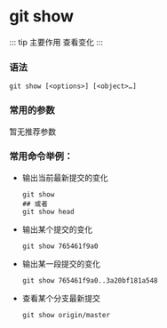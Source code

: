 # git show

::: tip 主要作用
查看变化
:::

### 语法

```git
git show [<options>] [<object>…​]
```

### 常用的参数

暂无推荐参数

### 常用命令举例：

- 输出当前最新提交的变化
  
  ```git
  git show
  ## 或者
  git show head
  ```

- 输出某个提交的变化
  
  ```git
  git show 765461f9a0
  ```

- 输出某一段提交的变化
  
  ```git
  git show 765461f9a0..3a20bf181a548
  ```

- 查看某个分支最新提交
  
  ```git
  git show origin/master
  ```
